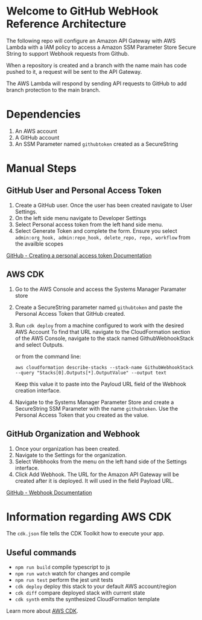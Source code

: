 # Welcome to GitHub WebHook Reference Architecture

The following repo will configure an Amazon API Gateway with AWS Lambda with a IAM policy to access a Amazon SSM Parameter Store Secure String to support Webhook requests from Github.

When a repository is created and a branch with the name main has code pushed to it, a request will be sent
to the API Gateway.

The AWS Lambda will respond by sending API requests to GitHub to add branch protection to the main branch.

# Dependencies

1. An AWS account
2. A GitHub account
3. An SSM Parameter named `githubtoken` created as a SecureString


# Manual Steps

## GitHub User and Personal Access Token
1. Create a GitHub user. Once the user has been created navigate to User Settings.
1. On the left side menu navigate to Developer Settings
1. Select Personal access token from the left hand side menu.
1. Select Generate Token and complete the form. Ensure you select `admin:org_hook, admin:repo_hook, delete_repo, repo, workflow` from the availble scopes

[GitHub - Creating a personal access token Documentation](https://docs.github.com/en/authentication/keeping-your-account-and-data-secure/creating-a-personal-access-token)

## AWS CDK
1. Go to the AWS Console and access the Systems Manager Paramater store
1. Create a SecureString parameter named `githubtoken` and paste the Personal Access Token that GitHub created.
1. Run `cdk deploy` from a machine configured to work with the desired AWS Account
    To find that URL navigate to the CloudFormation section of the AWS Console, navigate to the stack named GithubWebhookStack and select Outputs.

    or from the command line:

    `aws cloudformation describe-stacks --stack-name GithubWebhookStack --query "Stacks[0].Outputs[*].OutputValue" --output text`

    Keep this value it to paste into the Payloud URL field of the Webhook creation interface.
1. Navigate to the Systems Manager Parameter Store and create a SecureString SSM Parameter with the name `githubtoken`.
    Use the Personal Access Token that you created as the value.

## GitHub Organization and Webhook
1. Once your organization has been created.
1. Navigate to the Settings for the organization.
1. Select Webhooks from the menu on the left hand side of the Settings interface.
1. Click Add Webhook.
    The URL for the Amazon API Gateway will be created after it is deployed. It will used in the field Payload URL.

[GitHub - Webhook Documentation](https://docs.github.com/en/developers/webhooks-and-events/webhooks/about-webhooks)


# Information regarding AWS CDK

The `cdk.json` file tells the CDK Toolkit how to execute your app.

## Useful commands

 * `npm run build`   compile typescript to js
 * `npm run watch`   watch for changes and compile
 * `npm run test`    perform the jest unit tests
 * `cdk deploy`      deploy this stack to your default AWS account/region
 * `cdk diff`        compare deployed stack with current state
 * `cdk synth`       emits the synthesized CloudFormation template

Learn more about [AWS CDK](https://github.com/aws/aws-cdk).
